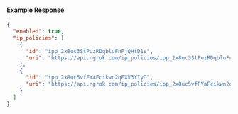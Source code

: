 <!-- Code generated for API Clients. DO NOT EDIT. -->

#### Example Response

```json
{
  "enabled": true,
  "ip_policies": [
    {
      "id": "ipp_2x8uc3StPuzRDqbluFnPjQHtD1s",
      "uri": "https://api.ngrok.com/ip_policies/ipp_2x8uc3StPuzRDqbluFnPjQHtD1s"
    },
    {
      "id": "ipp_2x8uc5vfFYaFcikwn2qEXV3YIyO",
      "uri": "https://api.ngrok.com/ip_policies/ipp_2x8uc5vfFYaFcikwn2qEXV3YIyO"
    }
  ]
}
```
